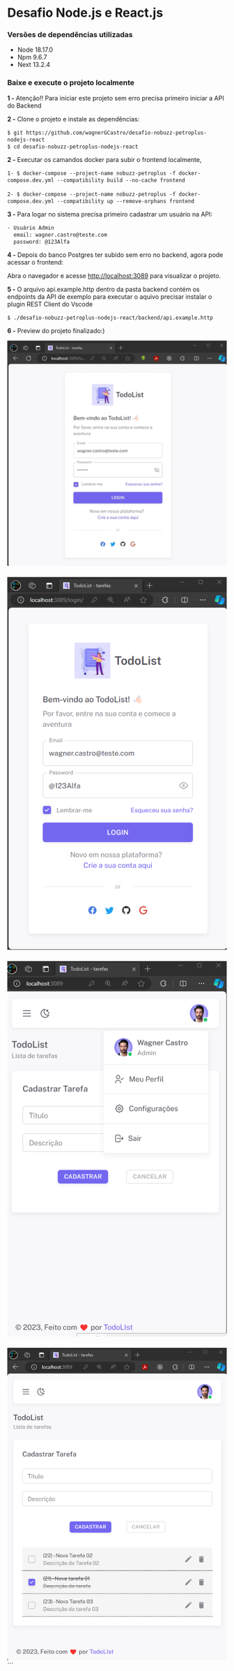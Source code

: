# Desafio Node.js e React.js

### Versões de dependências utilizadas

- Node 18.17.0
- Npm 9.6.7
- Next 13.2.4

### Baixe e execute o projeto localmente

**1 -** Atenção!! Para iniciar este projeto sem erro precisa primeiro iniciar a API do Backend

**2 -** Clone o projeto e instale as dependências:

```
$ git https://github.com/wagnerGCastro/desafio-nobuzz-petroplus-nodejs-react
$ cd desafio-nobuzz-petroplus-nodejs-react
```

**2 -** Executar os camandos docker para subir o frontend localmente,

```
1- $ docker-compose --project-name nobuzz-petroplus -f docker-compose.dev.yml --compatibility build --no-cache frontend

2- $ docker-compose --project-name nobuzz-petroplus -f docker-compose.dev.yml --compatibility up --remove-orphans frontend
```

**3 -** Para logar no sistema precisa primeiro cadastrar um usuário na API:

```
- Usuário Admin
  email: wagner.castro@teste.com
  password: @123Alfa
```

**4 -** Depois do banco Postgres ter subido sem erro no backend, agora pode acessar o frontend:

Abra o navegador e acesse [http://localhost:3089](http://localhost:3089) para visualizar o projeto.

**5 -** O arquivo api.example.http dentro da pasta backend contém os endpoints da API de exemplo
para executar o aquivo precisar instalar o plugin REST Client do Vscode

```
$ ./desafio-nobuzz-petroplus-nodejs-react/backend/api.example.http
```

**6 -** Preview do projeto finalizado:)

<img src="./imgs/04-demostracao.gif" alt="tela demostracao" />

###

<img src="./imgs/01-tela-login.png" alt="tela login" />

###

<img src="./imgs/02-tela-home.png" alt="tela home" />

###

<img src="./imgs/03-tela-de-cadastro.png" alt="tela cadastro" />
```
